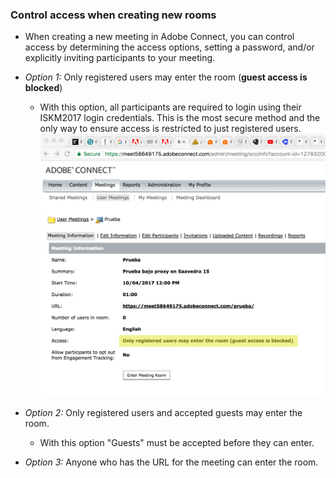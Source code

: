 ### Control access when creating new rooms
* When creating a new meeting in Adobe Connect, you can control access by determining the access options, setting a password, and/or explicitly inviting participants to your meeting.

* _Option 1:_ Only registered users may enter the room (**guest access is blocked**)
     - With this option, all participants are required to login using their ISKM2017 login credentials. This is the most secure method and the only way to ensure access is restricted to just registered users. 
![](images/2747426351-adobe_connect_entrance.jpg)

* _Option 2:_ Only registered users and accepted guests may enter the room.
     - With this option "Guests" must be accepted before they can enter.

* _Option 3:_ Anyone who has the URL for the meeting can enter the room.
